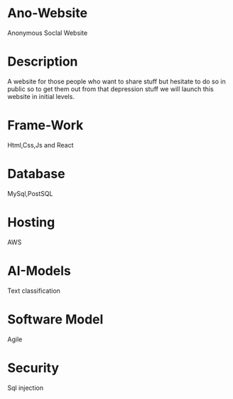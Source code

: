 # Ano-Website
Anonymous SocIal Website 
# Description
A website for those people who want to share stuff but hesitate to do so in public so to get them out from that depression stuff we will launch this website in initial levels.

# Frame-Work
Html,Css,Js and React
# Database
MySql,PostSQL

# Hosting
AWS
# AI-Models
Text classification
# Software Model
Agile 
# Security
Sql injection



